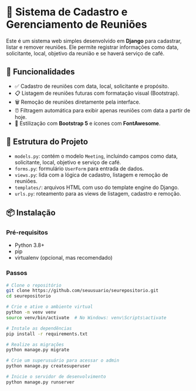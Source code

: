 # 📅 Sistema de Cadastro e Gerenciamento de Reuniões

Este é um sistema web simples desenvolvido em **Django** para cadastrar, listar e remover reuniões. Ele permite registrar informações como data, solicitante, local, objetivo da reunião e se haverá serviço de café.

## 🚀 Funcionalidades

- ✅ Cadastro de reuniões com data, local, solicitante e propósito.
- 📋 Listagem de reuniões futuras com formatação visual (Bootstrap).
- 🗑️ Remoção de reuniões diretamente pela interface.
- ⏰ Filtragem automática para exibir apenas reuniões com data a partir de hoje.
- 🎨 Estilização com **Bootstrap 5** e ícones com **FontAwesome**.

## 🧱 Estrutura do Projeto

- `models.py`: contém o modelo `Meeting`, incluindo campos como data, solicitante, local, objetivo e serviço de café.
- `forms.py`: formulário `UserForm` para entrada de dados.
- `views.py`: lida com a lógica de cadastro, listagem e remoção de reuniões.
- `templates/`: arquivos HTML com uso do template engine do Django.
- `urls.py`: roteamento para as views de listagem, cadastro e remoção.

## 📦 Instalação

### Pré-requisitos

- Python 3.8+
- pip
- virtualenv (opcional, mas recomendado)

### Passos

```bash
# Clone o repositório
git clone https://github.com/seuusuario/seurepositorio.git
cd seurepositorio

# Crie e ative o ambiente virtual
python -m venv venv
source venv/bin/activate  # No Windows: venv\Scripts\activate

# Instale as dependências
pip install -r requirements.txt

# Realize as migrações
python manage.py migrate

# Crie um superusuário para acessar o admin
python manage.py createsuperuser

# Inicie o servidor de desenvolvimento
python manage.py runserver
